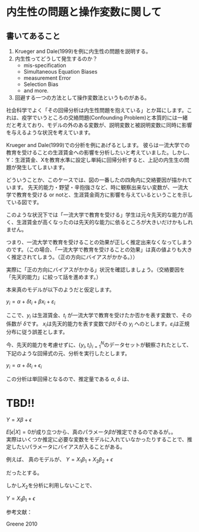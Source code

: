 # 内生性の問題と操作変数に関して


## 書いてあること

1. Krueger and Dale(1999)を例に内生性の問題を説明する。
2. 内生性ってどうして発生するのか？
    - mis-specification
    <!-- - Dynamic Panel Data Model. -->
    - Simultaneous Equation Biases 
    - measurement Error
    - Selection Bias
    - and more.
3. 回避する一つの方法として操作変数法というものがある。


社会科学でよく「その回帰分析は内生性問題を抱えている」とか耳にします。これは、疫学でいうところの交絡問題(Confounding Problem)と本質的には一緒だと考えており、モデルの外のある変数が、説明変数と被説明変数に同時に影響を与えるような状況を考えています。

Krueger and Dale(1999)での分析を例にあげるとします。
彼らは一流大学での教育を受けることの生涯賃金への影響を分析したいと考えていました。しかし、Y：生涯賃金、Xを教育水準に設定し単純に回帰分析すると、上記の内生生の問題が発生してしまいます。

どういうことか、このケースでは、図の一番したの四角内に交絡要因が描かれています。
先天的能力・野望・辛抱強さなど、時に観察出来ない変数が、一流大学で教育を受ける or notと、生涯賃金両方に影響を与えているということを示している図です。

このような状況下では「一流大学で教育を受ける」学生は元々先天的な能力が高く、生涯賃金が高くなったのは先天的な能力に依るところが大きいだけかもしれません。

つまり、一流大学で教育を受けることの効果が正しく推定出来なくなってしまうのです。（この場合、「一流大学で教育を受けることの効果」は真の値よりも大きく推定されてしまう。（正の方向にバイアスがかかる。））

実際に「正の方向にバイアスがかかる」状況を確認しましょう。（交絡要因を「先天的能力」に絞って話を進めます。）

本来真のモデルが以下のようだと仮定します。  

$y_i = \alpha + \delta t_i + \beta x_i +  \varepsilon_i$

ここで、$y_i$ は生涯賃金、$t_i$ が一流大学で教育を受けたか否かを表す変数で、その係数が $\delta$です。
$x_i$は先天的能力を表す変数で$\beta$がその $y_i$ へのとします。$\varepsilon_i$は正規分布に従う誤差とします。


今、先天的能力を考慮せずに、$\{y_i, t_i\}^N_{i=1}$のデータセットが観察されたとして、下記のような回帰式の元、分析を実行したとします。

$y_i = \alpha + \delta t_i + \epsilon_i$

この分析は単回帰となるので、推定量である $\alpha$, $\delta$ は、

# TBD!!





$Y = X\beta + \epsilon$


$E[\epsilon|X] = 0$が成り立つから、真のパラメータ$\beta$が推定できるのであるが。。  
実際はいくつか推定に必要な変数をモデルに入れていなかったりすることで、推定したいパラメータにバイアスが入ることがある。

例えば、
真のモデルが、
$Y = X_1\beta_1 + X_2\beta_2 + \epsilon$

だったとする。

しかし$X_2$を分析に利用しないことで、

$Y = X_1\beta_1 + \epsilon$



参考文献：

Greene 2010
